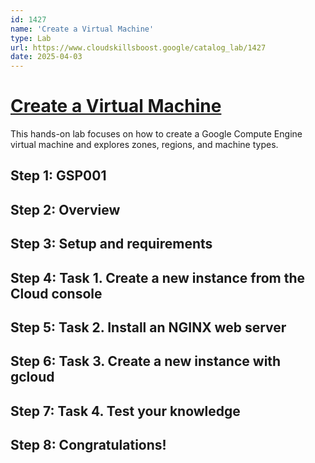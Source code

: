 ```yaml
---
id: 1427
name: 'Create a Virtual Machine'
type: Lab
url: https://www.cloudskillsboost.google/catalog_lab/1427
date: 2025-04-03
---
```


# [Create a Virtual Machine](https://www.cloudskillsboost.google/catalog_lab/1427)

This hands-on lab focuses on how to create a Google Compute Engine virtual machine and explores zones, regions, and machine types.

## Step 1: GSP001

## Step 2: Overview

## Step 3: Setup and requirements

## Step 4: Task 1. Create a new instance from the Cloud console

## Step 5: Task 2. Install an NGINX web server

## Step 6: Task 3. Create a new instance with gcloud

## Step 7: Task 4. Test your knowledge

## Step 8: Congratulations!
